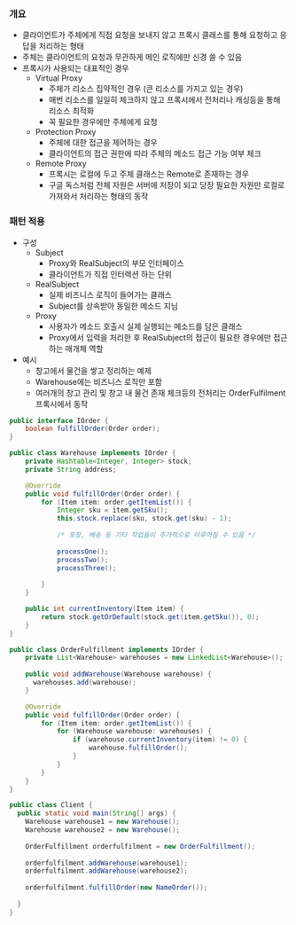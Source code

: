 ### 개요
- 클라이언트가 주체에게 직접 요청을 보내지 않고 프록시 클래스를 통해 요청하고 응답을 처리하는 형태
- 주체는 클라이언트의 요청과 무관하게 메인 로직에만 신경 쓸 수 있음
- 프록시가 사용되는 대표적인 경우
  - Virtual Proxy
    - 주체가 리소스 집약적인 경우 (큰 리소스를 가지고 있는 경우)
    - 매번 리소스를 일일히 체크하지 않고 프록시에서 전처리나 캐싱등을 통해 리소스 최적화
    - 꼭 필요한 경우에만 주체에게 요청
  - Protection Proxy
    - 주체에 대한 접근을 제어하는 경우
    - 클라이언트의 접근 권한에 따라 주체의 메소드 접근 가능 여부 체크
  - Remote Proxy
    - 프록시는 로컬에 두고 주체 클래스는 Remote로 존재하는 경우
    - 구글 독스처럼 전체 자원은 서버에 저장이 되고 당장 필요한 자원만 로컬로 가져와서 처리하는 형태의 동작
    
    
### 패턴 적용
- 구성
  - Subject
    - Proxy와 RealSubject의 부모 인터페이스
    - 클라이언트가 직접 인터렉션 하는 단위
  - RealSubject
    - 실제 비즈니스 로직이 들어가는 클래스
    - Subject를 상속받아 동일한 메소드 지님
  - Proxy
    - 사용자가 메소드 호출시 실제 실행되는 메소드를 담은 클래스
    - Proxy에서 입력을 처리한 후 RealSubject의 접근이 필요한 경우에만 접근하는 매개체 역할
- 예시
  - 창고에서 물건을 쌓고 정리하는 예제
  - Warehouse에는 비즈니스 로직만 포함
  - 여러개의 창고 관리 및 창고 내 물건 존재 체크등의 전처리는 OrderFulfilment 프록시에서 동작
  
```java
public interface IOrder {
    boolean fulfillOrder(Order order);
}

public class Warehouse implements IOrder {
    private Hashtable<Integer, Integer> stock;
    private String address;

    @Override
    public void fulfillOrder(Order order) {
        for (Item item: order.getItemList()) {
            Integer sku = item.getSku();
            this.stock.replace(sku, stock.get(sku) - 1);
            
            /* 포장, 배송 등 기타 작업들이 추가적으로 이루어질 수 있음 */
            
            processOne();
            processTwo();
            processThree();
            
        }
    }

    public int currentInventory(Item item) {
        return stock.getOrDefault(stock.get(item.getSku()), 0);
    }
}

public class OrderFulfillment implements IOrder {
    private List<Warehouse> warehouses = new LinkedList<Warehouse>();
    
    public void addWarehouse(Warehouse warehouse) { 
      warehouses.add(warehouse);
    }

    @Override
    public void fulfillOrder(Order order) {
        for (Item item: order.getItemList()) {
            for (Warehouse warehouse: warehouses) {
                if (warehouse.currentInventory(item) != 0) {
                    warehouse.fulfillOrder();
                }
            }
        }
    }
}

public class Client {
  public static void main(String[] args) {
    Warehouse warehouse1 = new Warehouse();
    Warehouse warehouse2 = new Warehouse();
  
    OrderFulfillment orderfulfilment = new OrderFulfillment();
    
    orderfulfilment.addWarehouse(warehouse1);
    orderfulfilment.addWarehouse(warehouse2);
    
    orderfulfilment.fulfillOrder(new NameOrder());
  
  }
}


```
